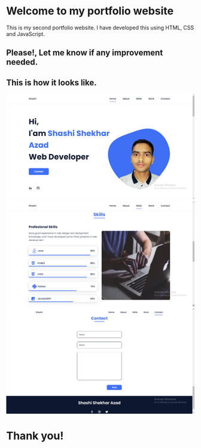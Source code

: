 # Welcome to my portfolio website
This is my second portfolio website. I have developed this using HTML, CSS and JavaScript.

## Please!, Let me know if any improvement needed.

## This is how it looks like.

![preview img](/preview1.png)
![preview img](/preview2.png)
![preview img](/preview3.png)

# Thank you!

